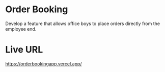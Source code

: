# Order Booking

Develop a feature that allows office boys to place orders directly from the employee end.

# Live URL
https://orderbookingapp.vercel.app/

